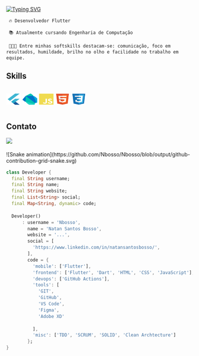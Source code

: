[![Typing SVG](https://readme-typing-svg.herokuapp.com/?color=377DFF&size=35&center=true&vCenter=true&width=1000&lines=Olá,+Meu+Nome+é+Natan+Bosso;+:%29)](https://git.io/typing-svg)

  <p>
    
     🔥 Desenvolvedor Flutter
  
     📚 Atualmente cursando Engenharia de Computação
      
     👩🏾‍🎓 Entre minhas softskills destacam-se: comunicação, foco em resultados, humildade, brilho no olho e facilidade no trabalho em equipe.
    
  </p>

 ## Skills
<div style="display: inline_block"><br>
  <img align="center" alt="Rafa-React" height="30" width="40" src="https://raw.githubusercontent.com/devicons/devicon/master/icons/flutter/flutter-original.svg">
  <img align="center" alt="Ts" height="30" width="40" src="https://raw.githubusercontent.com/devicons/devicon/master/icons/dart/dart-original.svg">
  <img align="center" alt="Js" height="30" width="40" src="https://raw.githubusercontent.com/devicons/devicon/master/icons/javascript/javascript-plain.svg">
  <img align="center" alt="HTML" height="30" width="40" src="https://raw.githubusercontent.com/devicons/devicon/master/icons/html5/html5-original.svg">
  <img align="center" alt="CSS" height="30" width="40" src="https://raw.githubusercontent.com/devicons/devicon/master/icons/css3/css3-original.svg">
</div>
  
</br>

## Contato
<div> 
  <a href="https://www.linkedin.com/in/natansantosbosso/" target="_blank"><img src="https://img.shields.io/badge/-LinkedIn-%230077B5?style=for-the-badge&logo=linkedin&logoColor=white" target="_blank"></a> 
 </br>
</br>
  ![Snake animation](https://github.com/Nbosso/Nbosso/blob/output/github-contribution-grid-snake.svg)
</div>


```dart
class Developer {
  final String username;
  final String name;
  final String website;
  final List<String> social;
  final Map<String, dynamic> code;

  Developer()
      : username = 'Nbosso',
        name = 'Natan Santos Bosso',
        website = '...',
        social = [
          'https://www.linkedin.com/in/natansantosbosso/',
        ],
        code = {
          'mobile': ['Flutter'],
          'frontend': ['Flutter', 'Dart', 'HTML', 'CSS', 'JavaScript'],
          'devops': ['GitHub Actions'],
          'tools': [
            'GIT',
            'GitHub',
            'VS Code',
            'Figma',
            'Adobe XD'

          ],
          'misc': ['TDD', 'SCRUM', 'SOLID', 'Clean Archtecture']
        };
}
```



